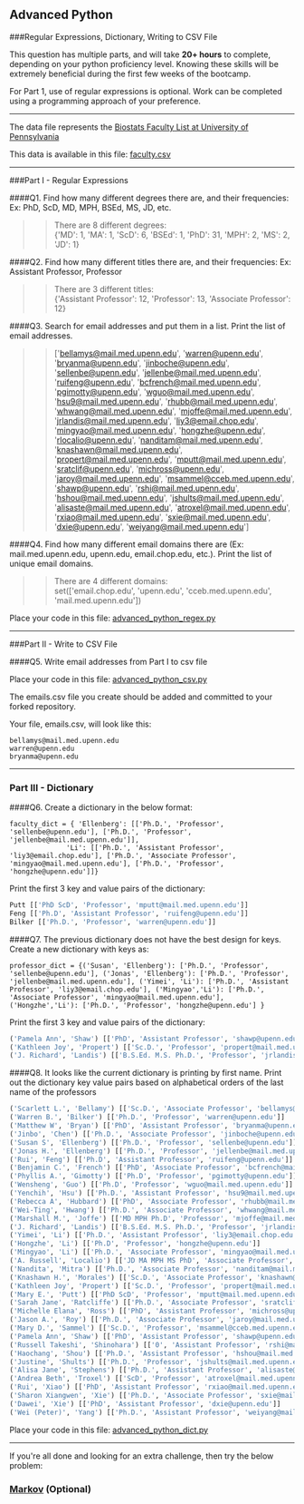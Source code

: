 ## Advanced Python    

###Regular Expressions, Dictionary, Writing to CSV File  

This question has multiple parts, and will take **20+ hours** to complete, depending on your python proficiency level.  Knowing these skills will be extremely beneficial during the first few weeks of the bootcamp.

For Part 1, use of regular expressions is optional.  Work can be completed using a programming approach of your preference. 

---

The data file represents the [Biostats Faculty List at University of Pennsylvania](http://www.med.upenn.edu/cceb/biostat/faculty.shtml)

This data is available in this file:  [faculty.csv](python/faculty.csv)

--- 

###Part I - Regular Expressions  


####Q1. Find how many different degrees there are, and their frequencies: Ex:  PhD, ScD, MD, MPH, BSEd, MS, JD, etc.

>> There are 8 different degrees:  
{'MD': 1, 'MA': 1, 'ScD': 6, 'BSEd': 1, 'PhD': 31, 'MPH': 2, 'MS': 2, 'JD': 1}


####Q2. Find how many different titles there are, and their frequencies:  Ex:  Assistant Professor, Professor

>> There are 3 different titles:  
{'Assistant Professor': 12, 'Professor': 13, 'Associate Professor': 12}


####Q3. Search for email addresses and put them in a list.  Print the list of email addresses.

>> ['bellamys@mail.med.upenn.edu', 'warren@upenn.edu', 'bryanma@upenn.edu', 'jinboche@upenn.edu', 'sellenbe@upenn.edu', 'jellenbe@mail.med.upenn.edu', 'ruifeng@upenn.edu', 'bcfrench@mail.med.upenn.edu', 'pgimotty@upenn.edu', 'wguo@mail.med.upenn.edu', 'hsu9@mail.med.upenn.edu', 'rhubb@mail.med.upenn.edu', 'whwang@mail.med.upenn.edu', 'mjoffe@mail.med.upenn.edu', 'jrlandis@mail.med.upenn.edu', 'liy3@email.chop.edu', 'mingyao@mail.med.upenn.edu', 'hongzhe@upenn.edu', 'rlocalio@upenn.edu', 'nanditam@mail.med.upenn.edu', 'knashawn@mail.med.upenn.edu', 'propert@mail.med.upenn.edu', 'mputt@mail.med.upenn.edu', 'sratclif@upenn.edu', 'michross@upenn.edu', 'jaroy@mail.med.upenn.edu', 'msammel@cceb.med.upenn.edu', 'shawp@upenn.edu', 'rshi@mail.med.upenn.edu', 'hshou@mail.med.upenn.edu', 'jshults@mail.med.upenn.edu', 'alisaste@mail.med.upenn.edu', 'atroxel@mail.med.upenn.edu', 'rxiao@mail.med.upenn.edu', 'sxie@mail.med.upenn.edu', 'dxie@upenn.edu', 'weiyang@mail.med.upenn.edu']


####Q4. Find how many different email domains there are (Ex:  mail.med.upenn.edu, upenn.edu, email.chop.edu, etc.).  Print the list of unique email domains.

>> There are 4 different domains:  
set(['email.chop.edu', 'upenn.edu', 'cceb.med.upenn.edu', 'mail.med.upenn.edu'])

Place your code in this file: [advanced_python_regex.py](python/advanced_python_regex.py)

---

###Part II - Write to CSV File

####Q5.  Write email addresses from Part I to csv file

Place your code in this file: [advanced_python_csv.py](python/advanced_python_csv.py)

The emails.csv file you create should be added and committed to your forked repository.

Your file, emails.csv, will look like this:
```
bellamys@mail.med.upenn.edu
warren@upenn.edu
bryanma@upenn.edu
```

---

### Part III - Dictionary

####Q6.  Create a dictionary in the below format:
```
faculty_dict = { 'Ellenberg': [['Ph.D.', 'Professor', 'sellenbe@upenn.edu'], ['Ph.D.', 'Professor', 'jellenbe@mail.med.upenn.edu']],
              'Li': [['Ph.D.', 'Assistant Professor', 'liy3@email.chop.edu'], ['Ph.D.', 'Associate Professor', 'mingyao@mail.med.upenn.edu'], ['Ph.D.', 'Professor', 'hongzhe@upenn.edu']]}
```
Print the first 3 key and value pairs of the dictionary:

>> 
```python
Putt [['PhD ScD', 'Professor', 'mputt@mail.med.upenn.edu']]
Feng [['Ph.D', 'Assistant Professor', 'ruifeng@upenn.edu']]
Bilker [['Ph.D.', 'Professor', 'warren@upenn.edu']]
```

####Q7.  The previous dictionary does not have the best design for keys.  Create a new dictionary with keys as:

```
professor_dict = {('Susan', 'Ellenberg'): ['Ph.D.', 'Professor', 'sellenbe@upenn.edu'], ('Jonas', 'Ellenberg'): ['Ph.D.', 'Professor', 'jellenbe@mail.med.upenn.edu'], ('Yimei', 'Li'): ['Ph.D.', 'Assistant Professor', 'liy3@email.chop.edu'], ('Mingyao','Li'): ['Ph.D.', 'Associate Professor', 'mingyao@mail.med.upenn.edu'], ('Hongzhe','Li'): ['Ph.D.', 'Professor', 'hongzhe@upenn.edu'] }
```

Print the first 3 key and value pairs of the dictionary:

>> 
```python 
('Pamela Ann', 'Shaw') [['PhD', 'Assistant Professor', 'shawp@upenn.edu']]
('Kathleen Joy', 'Propert') [['Sc.D.', 'Professor', 'propert@mail.med.upenn.edu']]
('J. Richard', 'Landis') [['B.S.Ed. M.S. Ph.D.', 'Professor', 'jrlandis@mail.med.upenn.edu']]
```

####Q8.  It looks like the current dictionary is printing by first name.  Print out the dictionary key value pairs based on alphabetical orders of the last name of the professors

>> 
```python
('Scarlett L.', 'Bellamy') [['Sc.D.', 'Associate Professor', 'bellamys@mail.med.upenn.edu']]
('Warren B.', 'Bilker') [['Ph.D.', 'Professor', 'warren@upenn.edu']]
('Matthew W', 'Bryan') [['PhD', 'Assistant Professor', 'bryanma@upenn.edu']]
('Jinbo', 'Chen') [['Ph.D.', 'Associate Professor', 'jinboche@upenn.edu']]
('Susan S', 'Ellenberg') [['Ph.D.', 'Professor', 'sellenbe@upenn.edu']]
('Jonas H.', 'Ellenberg') [['Ph.D.', 'Professor', 'jellenbe@mail.med.upenn.edu']]
('Rui', 'Feng') [['Ph.D', 'Assistant Professor', 'ruifeng@upenn.edu']]
('Benjamin C.', 'French') [['PhD', 'Associate Professor', 'bcfrench@mail.med.upenn.edu']]
('Phyllis A.', 'Gimotty') [['Ph.D', 'Professor', 'pgimotty@upenn.edu']]
('Wensheng', 'Guo') [['Ph.D', 'Professor', 'wguo@mail.med.upenn.edu']]
('Yenchih', 'Hsu') [['Ph.D.', 'Assistant Professor', 'hsu9@mail.med.upenn.edu']]
('Rebecca A', 'Hubbard') [['PhD', 'Associate Professor', 'rhubb@mail.med.upenn.edu']]
('Wei-Ting', 'Hwang') [['Ph.D.', 'Associate Professor', 'whwang@mail.med.upenn.edu']]
('Marshall M.', 'Joffe') [['MD MPH Ph.D', 'Professor', 'mjoffe@mail.med.upenn.edu']]
('J. Richard', 'Landis') [['B.S.Ed. M.S. Ph.D.', 'Professor', 'jrlandis@mail.med.upenn.edu']]
('Yimei', 'Li') [['Ph.D.', 'Assistant Professor', 'liy3@email.chop.edu']]
('Hongzhe', 'Li') [['Ph.D', 'Professor', 'hongzhe@upenn.edu']]
('Mingyao', 'Li') [['Ph.D.', 'Associate Professor', 'mingyao@mail.med.upenn.edu']]
('A. Russell', 'Localio') [['JD MA MPH MS PhD', 'Associate Professor', 'rlocalio@upenn.edu']]
('Nandita', 'Mitra') [['Ph.D.', 'Associate Professor', 'nanditam@mail.med.upenn.edu']]
('Knashawn H.', 'Morales') [['Sc.D.', 'Associate Professor', 'knashawn@mail.med.upenn.edu']]
('Kathleen Joy', 'Propert') [['Sc.D.', 'Professor', 'propert@mail.med.upenn.edu']]
('Mary E.', 'Putt') [['PhD ScD', 'Professor', 'mputt@mail.med.upenn.edu']]
('Sarah Jane', 'Ratcliffe') [['Ph.D.', 'Associate Professor', 'sratclif@upenn.edu']]
('Michelle Elana', 'Ross') [['PhD', 'Assistant Professor', 'michross@upenn.edu']]
('Jason A.', 'Roy') [['Ph.D.', 'Associate Professor', 'jaroy@mail.med.upenn.edu']]
('Mary D.', 'Sammel') [['Sc.D.', 'Professor', 'msammel@cceb.med.upenn.edu']]
('Pamela Ann', 'Shaw') [['PhD', 'Assistant Professor', 'shawp@upenn.edu']]
('Russell Takeshi', 'Shinohara') [['0', 'Assistant Professor', 'rshi@mail.med.upenn.edu']]
('Haochang', 'Shou') [['Ph.D.', 'Assistant Professor', 'hshou@mail.med.upenn.edu']]
('Justine', 'Shults') [['Ph.D.', 'Professor', 'jshults@mail.med.upenn.edu']]
('Alisa Jane', 'Stephens') [['Ph.D.', 'Assistant Professor', 'alisaste@mail.med.upenn.edu']]
('Andrea Beth', 'Troxel') [['ScD', 'Professor', 'atroxel@mail.med.upenn.edu']]
('Rui', 'Xiao') [['PhD', 'Assistant Professor', 'rxiao@mail.med.upenn.edu']]
('Sharon Xiangwen', 'Xie') [['Ph.D.', 'Associate Professor', 'sxie@mail.med.upenn.edu']]
('Dawei', 'Xie') [['PhD', 'Assistant Professor', 'dxie@upenn.edu']]
('Wei (Peter)', 'Yang') [['Ph.D.', 'Assistant Professor', 'weiyang@mail.med.upenn.edu']]
```

Place your code in this file: [advanced_python_dict.py](python/advanced_python_dict.py)

--- 

If you're all done and looking for an extra challenge, then try the below problem:  

### [Markov](python/markov.py) (Optional)

